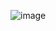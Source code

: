 ![image](https://github.com/shaantalk/Cache_Headers_Demo/assets/16905355/7e0d2db7-45c0-4053-8352-e9538c46a7f0)
